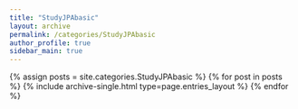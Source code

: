 ```yaml
---
title: "StudyJPAbasic"
layout: archive
permalink: /categories/StudyJPAbasic
author_profile: true
sidebar_main: true
---
```


{% assign posts = site.categories.StudyJPAbasic %}
{% for post in posts %} {% include archive-single.html type=page.entries_layout %} {% endfor %}
